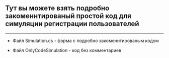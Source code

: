 ## Тут вы можете взять подробно закоменнтированый простой код для симуляции регистрации пользователей
---
* Файл Simulation.cs - форма с подробно закоменнтированым кодом

* Файл OnlyCodeSimulation - код без комментариев
